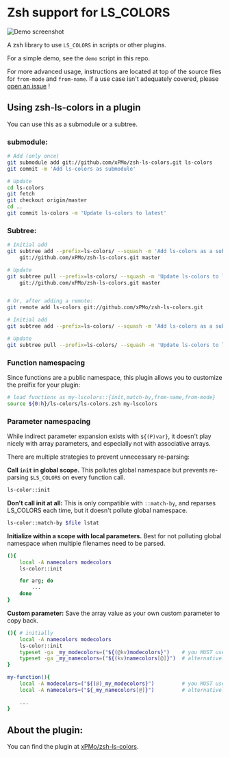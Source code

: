 # Zsh support for LS_COLORS

![Demo screenshot](https://raw.githubusercontent.com/xPMo/zsh-ls-colors/image/demo.png)

A zsh library to use `LS_COLORS` in scripts or other plugins.

For a simple demo, see the `demo` script in this repo.

For more advanced usage,
instructions are located at top of the source files for `from-mode` and `from-name`.
If a use case isn't adequately covered,
please [open an issue](https://github.com/xPMo/zsh-ls-colors/issues/) !

## Using zsh-ls-colors in a plugin

You can use this as a submodule or a subtree.

### submodule:

```sh
# Add (only once)
git submodule add git://github.com/xPMo/zsh-ls-colors.git ls-colors
git commit -m 'Add ls-colors as submodule'

# Update
cd ls-colors
git fetch
git checkout origin/master
cd ..
git commit ls-colors -m 'Update ls-colors to latest'
```

### Subtree:

```sh
# Initial add
git subtree add --prefix=ls-colors/ --squash -m 'Add ls-colors as a subtree' \
	git://github.com/xPMo/zsh-ls-colors.git master

# Update
git subtree pull --prefix=ls-colors/ --squash -m 'Update ls-colors to latest' \
	git://github.com/xPMo/zsh-ls-colors.git master 


# Or, after adding a remote:
git remote add ls-colors git://github.com/xPMo/zsh-ls-colors.git

# Initial add
git subtree add --prefix=ls-colors/ --squash -m 'Add ls-colors as a subtree' ls-colors master

# Update
git subtree pull --prefix=ls-colors/ --squash -m 'Update ls-colors to latest' ls-colors master 
```

### Function namespacing

Since functions are a public namespace,
this plugin allows you to customize the preifix for your plugin:

```zsh
# load functions as my-lscolors::{init,match-by,from-name,from-mode}
source ${0:h}/ls-colors/ls-colors.zsh my-lscolors
```

### Parameter namespacing

While indirect parameter expansion exists with `${(P)var}`,
it doesn't play nicely with array parameters,
and especially not with associative arrays.

There are multiple strategies to prevent unnecessary re-parsing:

**Call `init` in global scope.**
This pollutes global namespace but prevents re-parsing `$LS_COLORS` on every function call.
```zsh
ls-color::init
```

**Don't call init at all:**
This is only compatible with `::match-by`,
and reparses LS_COLORS each time,
but it doesn't pollute global namespace.

```zsh
ls-color::match-by $file lstat
```

**Initialize within a scope with local parameters.**
Best for not polluting global namespace when multiple filenames need to be parsed.

```zsh
(){
	local -A namecolors modecolors
	ls-color::init

	for arg; do
		...
	done
}
```

**Custom parameter:** Save the array value as your own custom parameter to copy back.
```zsh
(){ # initially
	local -A namecolors modecolors
	ls-color::init
	typeset -ga _my_modecolors=("${(@kv)modecolors}")    # you MUST use (@kv) to avoid losing empty entries
	typeset -ga _my_namecolors=("${(kv)namecolors[@]}")  # alternatively, use bash-style [@]
}

my-function(){
	local -A modecolors=("${(@)_my_modecolors}")         # you MUST use (@) to avoid losing empty entries
	local -A namecolors=("${_my_namecolors[@]}")         # alternatively, use bash-style [@]

	...
}
```

## About the plugin:

You can find the plugin at [xPMo/zsh-ls-colors](https://github.com/xPMo/zsh-ls-colors/).
